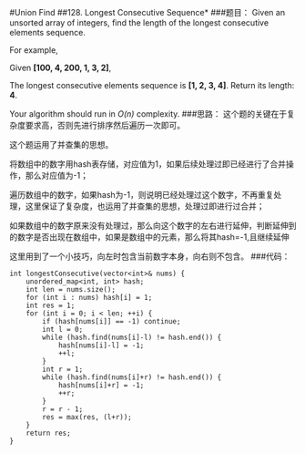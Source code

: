 #Union Find
##128. Longest Consecutive Sequence*
###题目：
Given an unsorted array of integers, find the length of the longest consecutive elements sequence.

For example,

Given **[100, 4, 200, 1, 3, 2]**,

The longest consecutive elements sequence is **[1, 2, 3, 4]**. Return its length: **4**.

Your algorithm should run in *O(n)* complexity.
###思路：
这个题的关键在于复杂度要求高，否则先进行排序然后遍历一次即可。

这个题运用了并查集的思想。

将数组中的数字用hash表存储，对应值为1，如果后续处理过即已经进行了合并操作，那么对应值为-1；

遍历数组中的数字，如果hash为-1，则说明已经处理过这个数字，不再重复处理，这里保证了复杂度，也运用了并查集的思想，处理过即进行过合并；

如果数组中的数字原来没有处理过，那么向这个数字的左右进行延伸，判断延伸到的数字是否出现在数组中，如果是数组中的元素，那么将其hash=-1,且继续延伸

这里用到了一个小技巧，向左时包含当前数字本身，向右则不包含。
###代码：

```
int longestConsecutive(vector<int>& nums) {
    unordered_map<int, int> hash;
    int len = nums.size();
    for (int i : nums) hash[i] = 1;
    int res = 1;
    for (int i = 0; i < len; ++i) {
        if (hash[nums[i]] == -1) continue;
        int l = 0;
        while (hash.find(nums[i]-l) != hash.end()) {
            hash[nums[i]-l] = -1;
            ++l;
        }
        int r = 1;
        while (hash.find(nums[i]+r) != hash.end()) {
            hash[nums[i]+r] = -1;
            ++r;
        }
        r = r - 1;
        res = max(res, (l+r));
    }
    return res;
}
```

